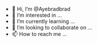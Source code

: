- 👋 Hi, I’m @Ayebradbrad
- 👀 I’m interested in ...
- 🌱 I’m currently learning ...
- 💞️ I’m looking to collaborate on ...
- 📫 How to reach me ...

<!---
Ayebradbrad/Ayebradbrad is a ✨ special ✨ repository because its `README.md` (this file) appears on your GitHub profile.
You can click the Preview link to take a look at your changes.
--->
